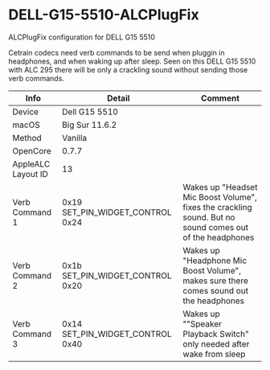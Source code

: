 # DELL-G15-5510-ALCPlugFix
ALCPlugFix configuration for DELL G15 5510

Cetrain codecs need verb commands to be send when pluggin in headphones, and when waking up after sleep.
Seen on this DELL G15 5510 with ALC 295 there will be only a crackling sound without sending those verb commands.

| Info          | Detail        | Comment |
| ------------- | ------------- | ------- |
| Device        | Dell G15 5510 | |
| macOS         | Big Sur 11.6.2| |
| Method        | Vanilla       | |
| OpenCore      | 0.7.7         | |
| AppleALC Layout ID | 13 |       
| Verb Command 1 | 0x19 SET_PIN_WIDGET_CONTROL 0x24 | Wakes up "Headset Mic Boost Volume", fixes the crackling sound. But no sound comes out of the headphones |
| Verb Command 2 | 0x1b SET_PIN_WIDGET_CONTROL 0x20 | Wakes up "Headphone Mic Boost Volume", makes sure there comes sound out the headphones |
| Verb Command 3 | 0x14 SET_PIN_WIDGET_CONTROL 0x40 | Wakes up ""Speaker Playback Switch" only needed after wake from sleep |
